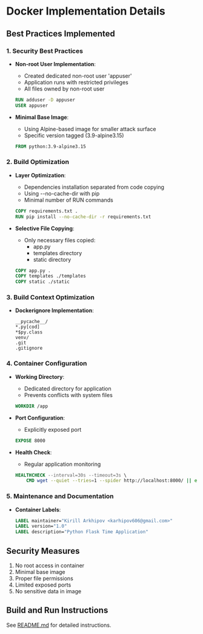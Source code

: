# Docker Implementation Details

## Best Practices Implemented

### 1. Security Best Practices
- **Non-root User Implementation**: 
  - Created dedicated non-root user 'appuser'
  - Application runs with restricted privileges
  - All files owned by non-root user
  ```dockerfile
  RUN adduser -D appuser
  USER appuser
  ```

- **Minimal Base Image**:
  - Using Alpine-based image for smaller attack surface
  - Specific version tagged (3.9-alpine3.15)
  ```dockerfile
  FROM python:3.9-alpine3.15
  ```

### 2. Build Optimization
- **Layer Optimization**:
  - Dependencies installation separated from code copying
  - Using --no-cache-dir with pip
  - Minimal number of RUN commands
  ```dockerfile
  COPY requirements.txt .
  RUN pip install --no-cache-dir -r requirements.txt
  ```

- **Selective File Copying**:
  - Only necessary files copied:
    - app.py
    - templates directory
    - static directory
  ```dockerfile
  COPY app.py .
  COPY templates ./templates
  COPY static ./static
  ```

### 3. Build Context Optimization
- **Dockerignore Implementation**:
  ```plaintext
  __pycache__/
  *.py[cod]
  *$py.class
  venv/
  .git
  .gitignore
  ```

### 4. Container Configuration
- **Working Directory**:
  - Dedicated directory for application
  - Prevents conflicts with system files
  ```dockerfile
  WORKDIR /app
  ```

- **Port Configuration**:
  - Explicitly exposed port
  ```dockerfile
  EXPOSE 8000
  ```

- **Health Check**:
  - Regular application monitoring
  ```dockerfile
  HEALTHCHECK --interval=30s --timeout=3s \
      CMD wget --quiet --tries=1 --spider http://localhost:8000/ || exit 1
  ```

### 5. Maintenance and Documentation
- **Container Labels**:
  ```dockerfile
  LABEL maintainer="Kirill Arkhipov <karhipov606@gmail.com>"
  LABEL version="1.0"
  LABEL description="Python Flask Time Application"
  ```

## Security Measures
1. No root access in container
2. Minimal base image
3. Proper file permissions
4. Limited exposed ports
5. No sensitive data in image

## Build and Run Instructions
See [README.md](README.md#docker-usage) for detailed instructions.